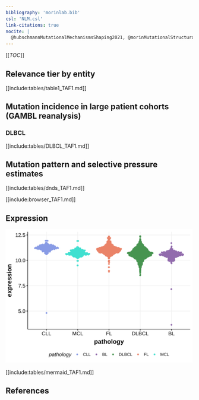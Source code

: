 ```yaml
---
bibliography: 'morinlab.bib'
csl: 'NLM.csl'
link-citations: true
nocite: |
  @hubschmannMutationalMechanismsShaping2021, @morinMutationalStructuralAnalysis2013, @reddyGeneticFunctionalDrivers2017, @spinaGeneticsNodalMarginal2016, 
---
```

[[_TOC_]]


## Relevance tier by entity

[[include:tables/table1_TAF1.md]]

## Mutation incidence in large patient cohorts (GAMBL reanalysis)

### DLBCL
[[include:tables/DLBCL_TAF1.md]]

## Mutation pattern and selective pressure estimates

[[include:tables/dnds_TAF1.md]]


[[include:browser_TAF1.md]]

## Expression
![](images/gene_expression/TAF1_by_pathology.svg)
<!-- ORIGIN: morinMutationalStructuralAnalysis2013 -->
<!-- MZL: spinaGeneticsNodalMarginal2016b -->
<!-- DLBCL: morinMutationalStructuralAnalysis2013 -->

[[include:tables/mermaid_TAF1.md]]

## References
